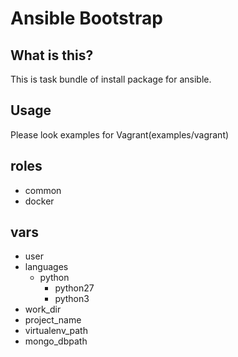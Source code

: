 # Ansible Bootstrap 

## What is this?

This is task bundle of install package for ansible.


## Usage

Please look examples for Vagrant(examples/vagrant)


## roles

- common
- docker


## vars

- user
- languages
  - python
    - python27
    - python3
- work_dir
- project_name
- virtualenv_path
- mongo_dbpath
